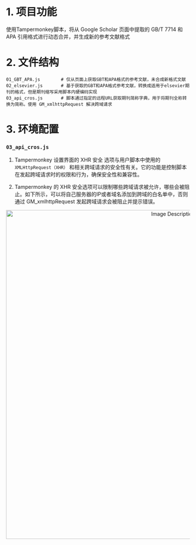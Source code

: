 # 1. 项目功能

使用Tampermonkey脚本，将从 Google Scholar 页面中提取的 GB/T 7714 和 APA 引用格式进行动态合并，并生成新的参考文献格式

# 2. 文件结构

```
01_GBT_APA.js        # 仅从页面上获取GBT和APA格式的参考文献，未合成新格式文献
02_elsevier.js       # 基于获取的GBT和APA格式参考文献，转换成适用于elsevier期刊的格式，但是期刊缩写采用脚本内硬编码实现
03_api_cros.js       # 脚本通过指定的远程URL获取期刊简称字典，用于将期刊全称转换为简称。使用 GM_xmlhttpRequest 解决跨域请求
```

# 3. 环境配置


### `03_api_cros.js`

1. Tampermonkey 设置界面的 XHR 安全 选项与用户脚本中使用的 `XMLHttpRequest（XHR）` 和相关跨域请求的安全性有关。它的功能是控制脚本在发起跨域请求时的权限和行为，确保安全性和兼容性。

2. Tampermonkey 的 XHR 安全选项可以限制哪些跨域请求被允许，哪些会被阻止。如下所示，可以将自己服务器的IP或者域名添加到跨域的白名单中，否则通过 GM_xmlhttpRequest 发起跨域请求会被阻止并提示错误。

<p align="center">
<img src="https://19640810.xyz/05_image/01_imageHost/20241130-163414.png" alt="Image Description" width="900">
</p>
